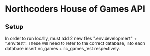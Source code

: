 # Northcoders House of Games API

## Setup
In order to run locally, must add 2 new files ".env.development" + ".env.test". These will need to refer to the correct database, into each database insert nc_games + nc_games_test respectively.
